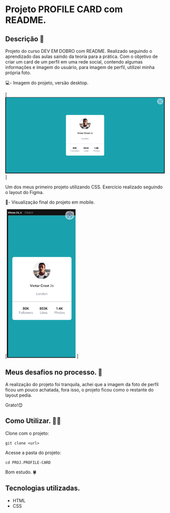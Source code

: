 # Projeto PROFILE CARD com README.

## Descrição 📝
Projeto do curso DEV EM DOBRO com README. Realizado seguindo o aprendizado das aulas saindo da teoria para a prática. Com o objetivo de criar um card de um perfil em uma rede social, contendo algumas informações e imagem do usuário, para imagem de perfil, utilizei minha própria foto. 

💻- Imagem do projeto, versão desktop.

[<img src="./Src/Img/desktop-version.png" alt="imgem final da versão para desktop">]

Um dos meus primeiro projeto utilizando CSS. Exercício realizado seguindo o layout do Figma.

📱- Visualização final do projeto em mobile.

[<img src="./Src/Img/mobile-version.png" alt="imgem final da versão para mobile">
]

## Meus desafios no processo. 🤯
A realização do projeto foi tranquila, achei que a imagem da foto de perfil ficou um pouco achatada, fora isso, o projeto ficou como o restante do layout pedia. 

Grato!😊

## Como Utilizar. 👨‍💻

Clone com o projeto:
```
git clone <url>
```

Acesse a pasta do projeto:
```
cd PROJ.PROFILE-CARD
```

Bom estudo. 🍀

## Tecnologias utilizadas. 
- HTML
- CSS
